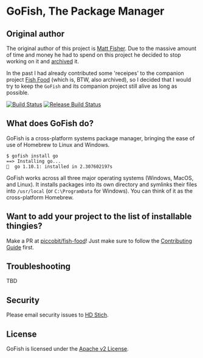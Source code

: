 # GoFish, The Package Manager

## Original author

The original author of this project is [Matt Fisher](mailto:matt.fisher@fishworks.io).
Due to the massive amount of time and money he had to spend on this project he decided to stop working on it and [archived](https://github.com/fishworks/gofish) it.

In the past I had already contributed some 'receipes' to the companion project [Fish Food](https://github.com/fishworks/fish-food) (which is, BTW, also archived), so I decided that I would try to keep the `GoFish` and its companion project still alive as long as possible.

[![Build Status](https://github.com/piccobit/gofish/actions/workflows/main.yaml/badge.svg)](https://github.com/piccobit/gofish/actions/workflows/main.yaml)
[![Release Build Status](https://github.com/piccobit/gofish/actions/workflows/release.yaml/badge.svg)](https://github.com/piccobit/gofish/actions/workflows/release.yaml)

## What does GoFish do?

GoFish is a cross-platform systems package manager, bringing the ease of use of Homebrew to
Linux and Windows.

```
$ gofish install go
==> Installing go...
🐠  go 1.10.1: installed in 2.307602197s
```

GoFish works across all three major operating systems (Windows, MacOS, and Linux). It installs
packages into its own directory and symlinks their files into `/usr/local` (or `C:\ProgramData` for Windows).
You can think of it as the cross-platform Homebrew.

## Want to add your project to the list of installable thingies?

Make a PR at [piccobit/fish-food](https://github.com/piccobit/fish-food)! Just make sure to follow the [Contributing Guide](https://gofi.sh#contributing) first.

## Troubleshooting

TBD

## Security

Please email security issues to [HD Stich](mailto:hd@stich.io).

## License

GoFish is licensed under the [Apache v2 License](LICENSE).
